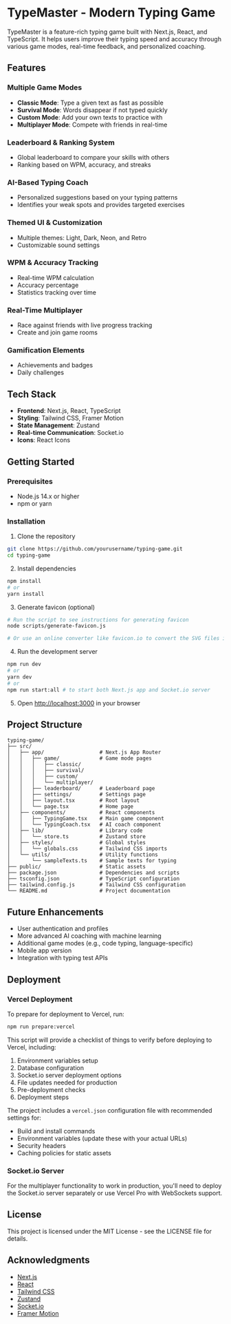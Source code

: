 # TypeMaster - Modern Typing Game

TypeMaster is a feature-rich typing game built with Next.js, React, and TypeScript. It helps users improve their typing speed and accuracy through various game modes, real-time feedback, and personalized coaching.

## Features

### Multiple Game Modes
- **Classic Mode**: Type a given text as fast as possible
- **Survival Mode**: Words disappear if not typed quickly
- **Custom Mode**: Add your own texts to practice with
- **Multiplayer Mode**: Compete with friends in real-time

### Leaderboard & Ranking System
- Global leaderboard to compare your skills with others
- Ranking based on WPM, accuracy, and streaks

### AI-Based Typing Coach
- Personalized suggestions based on your typing patterns
- Identifies your weak spots and provides targeted exercises

### Themed UI & Customization
- Multiple themes: Light, Dark, Neon, and Retro
- Customizable sound settings

### WPM & Accuracy Tracking
- Real-time WPM calculation
- Accuracy percentage
- Statistics tracking over time

### Real-Time Multiplayer
- Race against friends with live progress tracking
- Create and join game rooms

### Gamification Elements
- Achievements and badges
- Daily challenges

## Tech Stack

- **Frontend**: Next.js, React, TypeScript
- **Styling**: Tailwind CSS, Framer Motion
- **State Management**: Zustand
- **Real-time Communication**: Socket.io
- **Icons**: React Icons

## Getting Started

### Prerequisites
- Node.js 14.x or higher
- npm or yarn

### Installation

1. Clone the repository
```bash
git clone https://github.com/yourusername/typing-game.git
cd typing-game
```

2. Install dependencies
```bash
npm install
# or
yarn install
```

3. Generate favicon (optional)
```bash
# Run the script to see instructions for generating favicon
node scripts/generate-favicon.js

# Or use an online converter like favicon.io to convert the SVG files in the public folder
```

4. Run the development server
```bash
npm run dev
# or
yarn dev
# or
npm run start:all # to start both Next.js app and Socket.io server
```

5. Open [http://localhost:3000](http://localhost:3000) in your browser

## Project Structure

```
typing-game/
├── src/
│   ├── app/                  # Next.js App Router
│   │   ├── game/             # Game mode pages
│   │   │   ├── classic/
│   │   │   ├── survival/
│   │   │   ├── custom/
│   │   │   └── multiplayer/
│   │   ├── leaderboard/      # Leaderboard page
│   │   ├── settings/         # Settings page
│   │   ├── layout.tsx        # Root layout
│   │   └── page.tsx          # Home page
│   ├── components/           # React components
│   │   ├── TypingGame.tsx    # Main game component
│   │   └── TypingCoach.tsx   # AI coach component
│   ├── lib/                  # Library code
│   │   └── store.ts          # Zustand store
│   ├── styles/               # Global styles
│   │   └── globals.css       # Tailwind CSS imports
│   └── utils/                # Utility functions
│       └── sampleTexts.ts    # Sample texts for typing
├── public/                   # Static assets
├── package.json              # Dependencies and scripts
├── tsconfig.json             # TypeScript configuration
├── tailwind.config.js        # Tailwind CSS configuration
└── README.md                 # Project documentation
```

## Future Enhancements

- User authentication and profiles
- More advanced AI coaching with machine learning
- Additional game modes (e.g., code typing, language-specific)
- Mobile app version
- Integration with typing test APIs

## Deployment

### Vercel Deployment

To prepare for deployment to Vercel, run:

```bash
npm run prepare:vercel
```

This script will provide a checklist of things to verify before deploying to Vercel, including:

1. Environment variables setup
2. Database configuration
3. Socket.io server deployment options
4. File updates needed for production
5. Pre-deployment checks
6. Deployment steps

The project includes a `vercel.json` configuration file with recommended settings for:
- Build and install commands
- Environment variables (update these with your actual URLs)
- Security headers
- Caching policies for static assets

### Socket.io Server

For the multiplayer functionality to work in production, you'll need to deploy the Socket.io server separately or use Vercel Pro with WebSockets support.

## License

This project is licensed under the MIT License - see the LICENSE file for details.

## Acknowledgments

- [Next.js](https://nextjs.org/)
- [React](https://reactjs.org/)
- [Tailwind CSS](https://tailwindcss.com/)
- [Zustand](https://github.com/pmndrs/zustand)
- [Socket.io](https://socket.io/)
- [Framer Motion](https://www.framer.com/motion/) 
